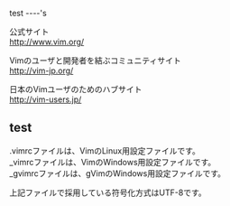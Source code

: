 test
----'s

公式サイト  
http://www.vim.org/

Vimのユーザと開発者を結ぶコミュニティサイト  
http://vim-jp.org/

日本のVimユーザのためのハブサイト  
http://vim-users.jp/

test
----

.vimrcファイルは、VimのLinux用設定ファイルです。  
_vimrcファイルは、VimのWindows用設定ファイルです。  
_gvimrcファイルは、gVimのWindows用設定ファイルです。

上記ファイルで採用している符号化方式はUTF-8です。

